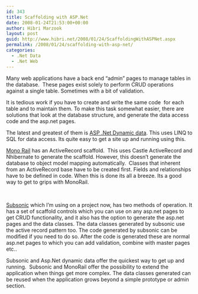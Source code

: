 ```yaml
---
id: 343
title: Scaffolding with ASP.Net
date: 2008-01-24T21:53:00+00:00
author: Hibri Marzook
layout: post
guid: http://www.hibri.net/2008/01/24/ScaffoldingWithASPNet.aspx
permalink: /2008/01/24/scaffolding-with-asp-net/
categories:
  - .Net Data
  - .Net Web
---
```

Many web applications have a back end &#8220;admin&#8221; pages to manage tables in the database.&nbsp; These pages exist solely to perform CRUD operations against a single table. Sometimes with a bit of validation.

It is tedious work if you have to create and write the same code&nbsp; for each table and to maintain them. To make this task somewhat easier, there are solutions that look at the database structure, and generate the data access code and the asp.net pages.

The latest and greatest of them is <a href="http://weblogs.asp.net/scottgu/archive/2007/12/14/new-asp-net-dynamic-data-support.aspx" target="_blank">ASP .Net Dynamic data</a>. This uses LINQ to SQL for data access. Its quite easy to get a site up and running using this.

<a href="http://www.castleproject.org/monorail/documentation/v1rc2/integration/arscaffold.html" target="_blank">Mono Rail</a> has an ActiveRecord scaffold.&nbsp; This uses Castle ActiveRecord and Nhibernate to generate the scaffold. However, this doesn&#8217;t generate the database to object model mapping automatically.&nbsp; Classes that inherent from an ActiveRecord base have to be created first. Fields and relationships have to be defined in code. When this is done its all a breeze. Its a good way to get to grips with MonoRail.

&nbsp;

<a href="http://www.subsonicproject.com/" target="_blank">Subsonic</a> which I&#8217;m using on a project now, has two methods of operation. It has a set of scaffold controls which you can use on any asp.net pages to get CRUD functionality, and it also has the option to generate the asp.net pages and the data classes. The data classes generated by subsonic use the active record pattern too. The code generated by subsonic can be modified if you need to do so. After the code is generated these are normal asp.net pages to which you can add validation, combine with master pages etc..

Subsonic and Asp.Net dynamic data offer the quickest way to get up and running.&nbsp; Subsonic and MonoRail offer the possibility to extend the application when things get more complex. The data classes generated can be reused when the application grows beyond a simple prototype or admin section.